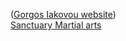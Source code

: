 ([Gorgos Iakovou website](https://giorgosiakovou-12e2e2ab60ea.herokuapp.com/))  
[Sanctuary Martial arts]([https://github.com](https://sanctuary-martial-arts-bc5c4203e029.herokuapp.com/))
